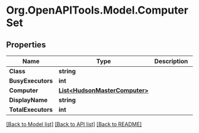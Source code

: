 # Org.OpenAPITools.Model.ComputerSet

## Properties

Name | Type | Description | Notes
------------ | ------------- | ------------- | -------------
**Class** | **string** |  | [optional] 
**BusyExecutors** | **int** |  | [optional] 
**Computer** | [**List&lt;HudsonMasterComputer&gt;**](HudsonMasterComputer.md) |  | [optional] 
**DisplayName** | **string** |  | [optional] 
**TotalExecutors** | **int** |  | [optional] 

[[Back to Model list]](../README.md#documentation-for-models) [[Back to API list]](../README.md#documentation-for-api-endpoints) [[Back to README]](../README.md)

